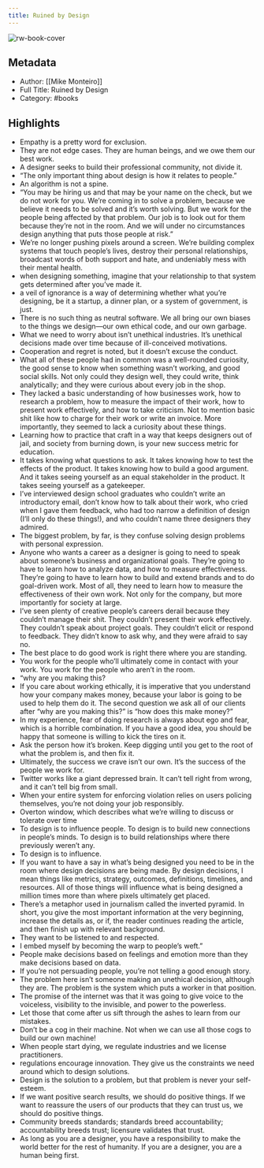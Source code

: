 ```yaml
---
title: Ruined by Design
---
```

![rw-book-cover](https://readwise-assets.s3.amazonaws.com/static/images/default-book-icon-1.a08c56e2fedd.png)

## Metadata
- Author: [[Mike Monteiro]]
- Full Title: Ruined by Design
- Category: #books

## Highlights
- Empathy is a pretty word for exclusion.
- They are not edge cases. They are human beings, and we owe them our best work.
- A designer seeks to build their professional community, not divide it.
- “The only important thing about design is how it relates to people.”
- An algorithm is not a spine.
- “You may be hiring us and that may be your name on the check, but we do not work for you. We’re coming in to solve a problem, because we believe it needs to be solved and it’s worth solving. But we work for the people being affected by that problem. Our job is to look out for them because they’re not in the room. And we will under no circumstances design anything that puts those people at risk.”
- We’re no longer pushing pixels around a screen. We’re building complex systems that touch people’s lives, destroy their personal relationships, broadcast words of both support and hate, and undeniably mess with their mental health.
- when designing something, imagine that your relationship to that system gets determined after you’ve made it.
- a veil of ignorance is a way of determining whether what you’re designing, be it a startup, a dinner plan, or a system of government, is just.
- There is no such thing as neutral software. We all bring our own biases to the things we design—our own ethical code, and our own garbage.
- What we need to worry about isn’t unethical industries. It’s unethical decisions made over time because of ill-conceived motivations.
- Cooperation and regret is noted, but it doesn’t excuse the conduct.
- What all of these people had in common was a well-rounded curiosity, the good sense to know when something wasn’t working, and good social skills. Not only could they design well, they could write, think analytically; and they were curious about every job in the shop.
- They lacked a basic understanding of how businesses work, how to research a problem, how to measure the impact of their work, how to present work effectively, and how to take criticism. Not to mention basic shit like how to charge for their work or write an invoice. More importantly, they seemed to lack a curiosity about these things.
- Learning how to practice that craft in a way that keeps designers out of jail, and society from burning down, is your new success metric for education.
- It takes knowing what questions to ask. It takes knowing how to test the effects of the product. It takes knowing how to build a good argument. And it takes seeing yourself as an equal stakeholder in the product. It takes seeing yourself as a gatekeeper.
- I’ve interviewed design school graduates who couldn’t write an introductory email, don’t know how to talk about their work, who cried when I gave them feedback, who had too narrow a definition of design (I’ll only do these things!), and who couldn’t name three designers they admired.
- The biggest problem, by far, is they confuse solving design problems with personal expression.
- Anyone who wants a career as a designer is going to need to speak about someone’s business and organizational goals. They’re going to have to learn how to analyze data, and how to measure effectiveness. They’re going to have to learn how to build and extend brands and to do goal-driven work. Most of all, they need to learn how to measure the effectiveness of their own work. Not only for the company, but more importantly for society at large.
- I’ve seen plenty of creative people’s careers derail because they couldn’t manage their shit. They couldn’t present their work effectively. They couldn’t speak about project goals. They couldn’t elicit or respond to feedback. They didn’t know to ask why, and they were afraid to say no.
- The best place to do good work is right there where you are standing.
- You work for the people who’ll ultimately come in contact with your work. You work for the people who aren’t in the room.
- “why are you making this?
- If you care about working ethically, it is imperative that you understand how your company makes money, because your labor is going to be used to help them do it. The second question we ask all of our clients after “why are you making this?” is “how does this make money?”
- In my experience, fear of doing research is always about ego and fear, which is a horrible combination. If you have a good idea, you should be happy that someone is willing to kick the tires on it.
- Ask the person how it’s broken. Keep digging until you get to the root of what the problem is, and then fix it.
- Ultimately, the success we crave isn’t our own. It’s the success of the people we work for.
- Twitter works like a giant depressed brain. It can’t tell right from wrong, and it can’t tell big from small.
- When your entire system for enforcing violation relies on users policing themselves, you’re not doing your job responsibly.
- Overton window, which describes what we’re willing to discuss or tolerate over time
- To design is to influence people. To design is to build new connections in people’s minds. To design is to build relationships where there previously weren’t any.
- To design is to influence.
- If you want to have a say in what’s being designed you need to be in the room where design decisions are being made. By design decisions, I mean things like metrics, strategy, outcomes, definitions, timelines, and resources. All of those things will influence what is being designed a million times more than where pixels ultimately get placed.
- There’s a metaphor used in journalism called the inverted pyramid. In short, you give the most important information at the very beginning, increase the details as, or if, the reader continues reading the article, and then finish up with relevant background.
- They want to be listened to and respected.
- I embed myself by becoming the warp to people’s weft.”
- People make decisions based on feelings and emotion more than they make decisions based on data.
- If you’re not persuading people, you’re not telling a good enough story.
- The problem here isn’t someone making an unethical decision, although they are. The problem is the system which puts a worker in that position.
- The promise of the internet was that it was going to give voice to the voiceless, visibility to the invisible, and power to the powerless.
- Let those that come after us sift through the ashes to learn from our mistakes.
- Don’t be a cog in their machine. Not when we can use all those cogs to build our own machine!
- When people start dying, we regulate industries and we license practitioners.
- regulations encourage innovation. They give us the constraints we need around which to design solutions.
- Design is the solution to a problem, but that problem is never your self-esteem.
- If we want positive search results, we should do positive things. If we want to reassure the users of our products that they can trust us, we should do positive things.
- Community breeds standards; standards breed accountability; accountability breeds trust; licensure validates that trust.
- As long as you are a designer, you have a responsibility to make the world better for the rest of humanity. If you are a designer, you are a human being first.

